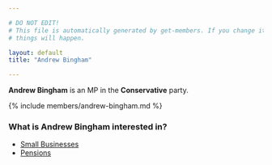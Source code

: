 ```yaml
---

# DO NOT EDIT!
# This file is automatically generated by get-members. If you change it, bad
# things will happen.

layout: default
title: "Andrew Bingham"

---
```


**Andrew Bingham** is an MP in the **Conservative** party.

{% include members/andrew-bingham.md %}

### What is Andrew Bingham interested in?


* [Small Businesses](/interests/small-businesses.html)
* [Pensions](/interests/pensions.html)
